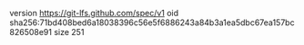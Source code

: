 version https://git-lfs.github.com/spec/v1
oid sha256:71bd408bed6a18038396c56e5f6886243a84b3a1ea5dbc67ea157bc826508e91
size 251
